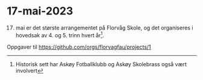 # 17-mai-2023

17. mai er det største arrangementet på Florvåg Skole, og det organiseres i hovedsak av 4. og 5. trinn hvert år[^1].

Oppgaver til https://github.com/orgs/florvagfau/projects/1

[^1]: Historisk sett har Askøy Fotballklubb og Askøy Skolebrass også vært involvert
